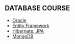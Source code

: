 ## DATABASE COURSE
- [Oracle](https://github.com/Jullija/DatabaseCourse2/tree/main/lab1)
- [Entity Framework](https://github.com/Jullija/DatabaseCourse2/tree/main/lab2)
- [Hibernate, JPA](https://github.com/Jullija/DatabaseCourse2/tree/main/lab3)
- [MongoDB](https://github.com/Jullija/DatabaseCourse2/tree/main/lab4)
